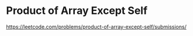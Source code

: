 # Product of Array Except Self

https://leetcode.com/problems/product-of-array-except-self/submissions/
